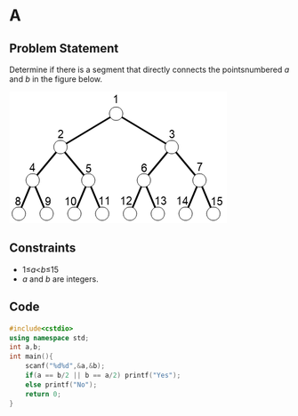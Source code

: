 # A

## Problem Statement

Determine if there is a segment that directly connects the pointsnumbered *a* and *b* in the figure below.

![这是一个图片](A1.png)

## Constraints

- 1≤*a*<*b*≤15
- *a* and *b* are integers.

## Code
```cpp
#include<cstdio>
using namespace std;
int a,b;
int main(){
	scanf("%d%d",&a,&b);
	if(a == b/2 || b == a/2) printf("Yes");
	else printf("No");
	return 0;
}
```